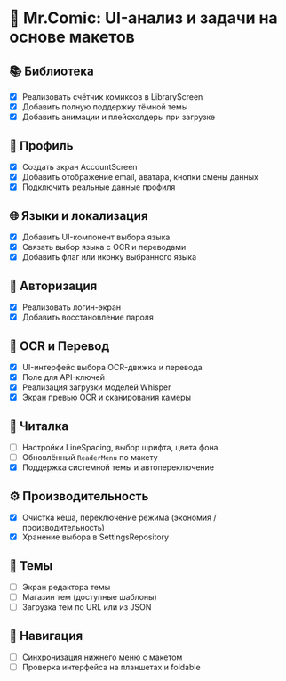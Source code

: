 # 🧩 Mr.Comic: UI-анализ и задачи на основе макетов

## 📚 Библиотека
- [x] Реализовать счётчик комиксов в LibraryScreen
 - [x] Добавить полную поддержку тёмной темы
- [x] Добавить анимации и плейсхолдеры при загрузке

## 👤 Профиль
- [x] Создать экран AccountScreen
- [x] Добавить отображение email, аватара, кнопки смены данных
- [x] Подключить реальные данные профиля

## 🌐 Языки и локализация
- [x] Добавить UI-компонент выбора языка
- [x] Связать выбор языка с OCR и переводами
- [x] Добавить флаг или иконку выбранного языка

## 🔐 Авторизация
- [x] Реализовать логин-экран
- [x] Добавить восстановление пароля

## 📸 OCR и Перевод
- [x] UI-интерфейс выбора OCR-движка и перевода
- [x] Поле для API-ключей
- [x] Реализация загрузки моделей Whisper
- [x] Экран превью OCR и сканирования камеры

## 📖 Читалка
- [ ] Настройки LineSpacing, выбор шрифта, цвета фона
- [ ] Обновлённый `ReaderMenu` по макету
- [x] Поддержка системной темы и автопереключение

## ⚙️ Производительность
- [x] Очистка кеша, переключение режима (экономия / производительность)
- [x] Хранение выбора в SettingsRepository

## 🎨 Темы
- [ ] Экран редактора темы
- [ ] Магазин тем (доступные шаблоны)
- [ ] Загрузка тем по URL или из JSON

## 🧭 Навигация
- [ ] Синхронизация нижнего меню с макетом
- [ ] Проверка интерфейса на планшетах и foldable
